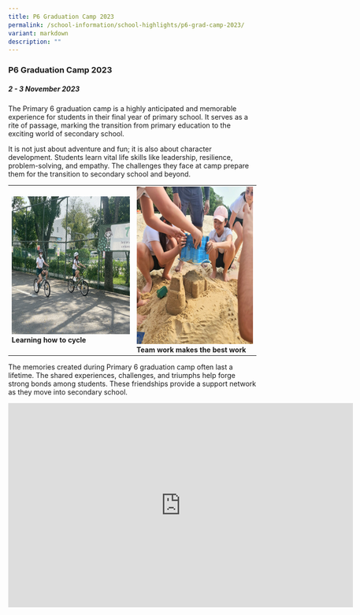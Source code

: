 ```yaml
---
title: P6 Graduation Camp 2023
permalink: /school-information/school-highlights/p6-grad-camp-2023/
variant: markdown
description: ""
---
```

### P6 Graduation Camp 2023

##### 2 - 3 November 2023

The Primary 6 graduation camp is a highly anticipated and memorable experience for students in their final year of primary school. It serves as a rite of passage, marking the transition from primary education to the exciting world of secondary school.

It is not just about adventure and fun; it is also about character development. Students learn vital life skills like leadership, resilience, problem-solving, and empathy. The challenges they face at camp prepare them for the transition to secondary school and beyond.

<table>
<tbody><tr>
		<td><img alt="childday01" src="/images/P6 Grad Camp 2023/cycle.jpg" style="width:450px;height:280px;"><b>Learning how to cycle</b></td>
		<td><img alt="childday02" src="/images/P6 Grad Camp 2023/Team_work_makes_the_best_work.jpg" style="width:400px;height:320px;"><b>Team work makes the best work</b></td>
</tr></tbody></table>

The memories created during Primary 6 graduation camp often last a lifetime. The shared experiences, challenges, and triumphs help forge strong bonds among students. These friendships provide a support network as they move into secondary school.

<center><iframe allowfullscreen="" allow="accelerometer; autoplay; clipboard-write; encrypted-media; gyroscope; picture-in-picture; web-share" frameborder="0" title="YouTube video player" src="https://www.youtube.com/embed/uVtOzLR6WyQ?si=sJYwYJioc9tESuib" height="415" width="700"></iframe></center>